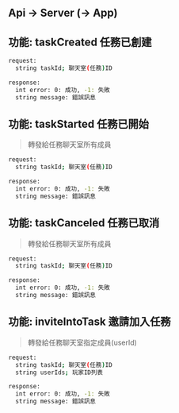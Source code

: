 ## Api -> Server (-> App)

## 功能: taskCreated 任務已創建

```bash
request:
  string taskId; 聊天室(任務)ID
```

```bash
response:
  int error: 0: 成功, -1: 失敗
  string message: 錯誤訊息
```

## 功能: taskStarted 任務已開始

> 轉發給任務聊天室所有成員

```bash
request:
  string taskId; 聊天室(任務)ID
```

```bash
response:
  int error: 0: 成功, -1: 失敗
  string message: 錯誤訊息
```

## 功能: taskCanceled 任務已取消

> 轉發給任務聊天室所有成員

```bash
request:
  string taskId; 聊天室(任務)ID
```

```bash
response:
  int error: 0: 成功, -1: 失敗
  string message: 錯誤訊息
```

## 功能: inviteIntoTask 邀請加入任務

> 轉發給任務聊天室指定成員(userId)

```bash
request:
  string taskId; 聊天室(任務)ID
  string userIds; 玩家ID列表
```

```bash
response:
  int error: 0: 成功, -1: 失敗
  string message: 錯誤訊息
```
